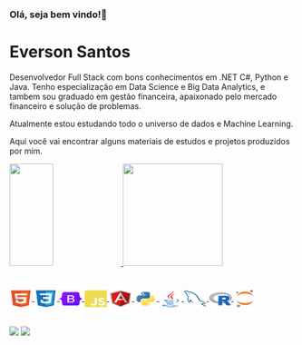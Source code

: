 ### Olá, seja bem vindo!👋 
<h1>Everson Santos</h1>

Desenvolvedor Full Stack com bons conhecimentos em .NET C#, Python e Java.
Tenho especialização em Data Science e Big Data Analytics, e tambem sou graduado em gestão financeira, apaixonado pelo mercado financeiro e solução de problemas.

Atualmente estou estudando todo o universo de dados e Machine Learning.

Aqui você vai encontrar alguns materiais de estudos e projetos produzidos por mim.

<div> 
  <a href="https://github.com/esaantos">
  <img height="180px" width="39%" float="left" src="https://github-readme-stats.vercel.app/api?username=esaantos&border_radius=10&show_icons=true&theme=dark&include_all_commits=true&count_private=true&icon_color=#fff"/>
  <img height="180px" width="59%" float="right" src="https://github-readme-stats.vercel.app/api/top-langs/?username=esaantos&layout=compact&count_private=true&langs_count=7&theme=dark"/>
</div>
  
  ###
 <div style="display: inline_block"><br>

  
  <img align="center" alt="Everson-HTML" height="30" width="40" src="https://raw.githubusercontent.com/devicons/devicon/master/icons/html5/html5-original.svg">
  <img align="center" alt="Everson-CSS" height="30" width="40" src="https://raw.githubusercontent.com/devicons/devicon/master/icons/css3/css3-original.svg">
  <img align="center" alt="Everson-Js" height="30" width="40" src="https://raw.githubusercontent.com/devicons/devicon/master/icons/bootstrap/bootstrap-original.svg">
  <img align="center" alt="Everson-Angular" height="30" width="40" src="https://raw.githubusercontent.com/devicons/devicon/master/icons/javascript/javascript-plain.svg">
  <img align="center" alt="Everson-Js" height="30" width="40" src="https://raw.githubusercontent.com/devicons/devicon/master/icons/angularjs/angularjs-original.svg">
  <img align="center" alt="Everson-Js" height="30" width="40" src="https://raw.githubusercontent.com/devicons/devicon/master/icons/python/python-original.svg"> 
  <img align="center" alt="Everson-Js" height="30" width="40" src="https://raw.githubusercontent.com/devicons/devicon/master/icons/java/java-original.svg"> 
  <img align="center" alt="Everson-Js" height="30" width="40" src="https://raw.githubusercontent.com/devicons/devicon/master/icons/mysql/mysql-original.svg">
  <img align="center" alt="Everson-Js" height="30" width="40" src="https://raw.githubusercontent.com/devicons/devicon/master/icons/r/r-original.svg">
  <img align="center" alt="Everson-Js" height="30" width="40" src="https://raw.githubusercontent.com/devicons/devicon/master/icons/jupyter/jupyter-original.svg">
</div><br><br>
 
<div>
  <a href = "mailto:everson94santos@gmail.com" target = "_blank"><img src= "https://img.shields.io/badge/Gmail-D14836?style=for-the-badge&logo=gmail&logoColor=white" target="_blank"></a>
  <a href = "https://www.linkedin.com/in/everson-santos-b37606123/" target = "_blank"><img src="https://img.shields.io/badge/LinkedIn-0077B5?style=for-the-badge&logo=linkedin&logoColor=white" target= "_blank"></a>
</div>                                                                                           
                                                                                            
                                                                                            


